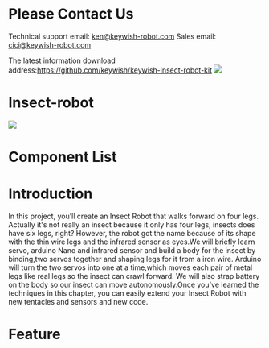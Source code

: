 # Please Contact Us
Technical support email: ken@keywish-robot.com
Sales email: cici@keywish-robot.com

The latest information download address:https://github.com/keywish/keywish-insect-robot-kit
![](https://github.com/keywish/keywish-insect-robot-kit)
# Insect-robot
![](https://github.com/keywish/keywish-insect-robot-kit/blob/master/photo/111.jpg)

# Component List

# Introduction
In this project, you’ll create an Insect Robot that walks forward on four legs. Actually it's not really an
insect because it only has four legs, insects does have six legs, right? However, the robot got the name because
of its shape with the thin wire legs and the infrared sensor as eyes.We will briefly learn servo, arduino Nano and infrared sensor and build a body for the insect by binding,two servos together and shaping legs for it from a iron wire. Arduino will turn the two servos into one at a time,which moves each pair of metal legs like real legs so the insect can crawl forward. We will also strap battery on the body so our insect can move autonomously.Once you’ve learned the techniques in this chapter, you can easily extend your Insect Robot with new tentacles and sensors and new code. 

# Feature

